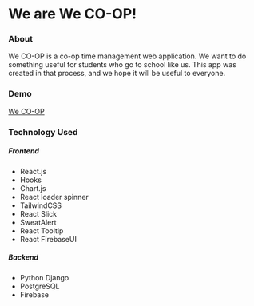 # We are We CO-OP!

### About

We CO-OP is a co-op time management web application. We want to do something useful for students who go to school like us. This app was created in that process, and we hope it will be useful to everyone.

### Demo

[We CO-OP](https://we-coop.netlify.app/)

### Technology Used

##### Frontend

- React.js
- Hooks
- Chart.js
- React loader spinner
- TailwindCSS
- React Slick
- SweatAlert
- React Tooltip
- React FirebaseUI

##### Backend

- Python Django
- PostgreSQL
- Firebase
